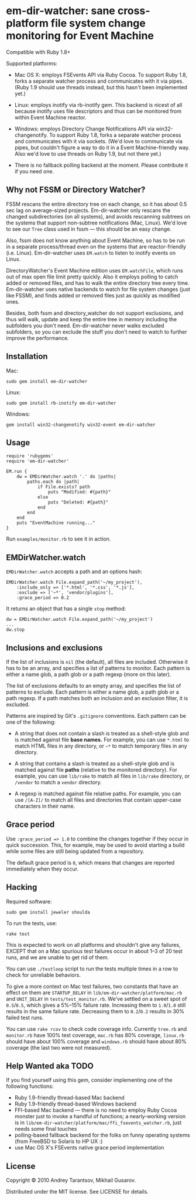 em-dir-watcher: sane cross-platform file system change monitoring for Event Machine
===================================================================================

Compatible with Ruby 1.8+

Supported platforms:

* Mac OS X: employs FSEvents API via Ruby Cocoa. To support Ruby 1.8, forks a separate watcher process and communicates with it via pipes. (Ruby 1.9 should use threads instead, but this hasn't been implemented yet.)

* Linux: employs inotify via rb-inotify gem. This backend is nicest of all because inotify uses file descriptors and thus can be monitored from within Event Machine reactor.

* Windows: employs Directory Change Notifications API via win32-changenotify. To support Ruby 1.8, forks a separate watcher process and communicates with it via sockets. (We'd love to communicate via pipes, but couldn't figure a way to do it in a Event Machine-friendly way. Also we'd love to use threads on Ruby 1.9, but not there yet.)

* There is no fallback polling backend at the moment. Please contribute it if you need one.


Why not FSSM or Directory Watcher?
--------------------------------------

FSSM rescans the entire directory tree on each change, so it has about 0.5 sec lag on average-sized projects. Em-dir-watcher only rescans the changed subdirectories (on all systems), and avoids rescanning subtrees on the systems that support non-subtree notifications (Mac, Linux). We'd love to see our `Tree` class used in fssm — this should be an easy change.

Also, fssm does not know anything about Event Machine, so has to be run in a separate process/thread even on the systems that are reactor-friendly (i.e. Linux). Em-dir-watcher uses `EM.watch` to listen to inotify events on Linux.

DirectoryWatcher's Event Machine edition uses `EM.watchFile`, which runs out of max open file limit pretty quickly. Also it employs polling to catch added or removed files, and has to walk the entire directory tree every time. Em-dir-watcher uses native backends to watch for file system changes (just like FSSM), and finds added or removed files just as quickly as modified ones.

Besides, both fssm and directory_watcher do not support exclusions, and thus will walk, update and keep the entire tree in memory including the subfolders you don't need. Em-dir-watcher never walks excluded subfolders, so you can exclude the stuff you don't need to watch to further improve the performance.


Installation
------------

Mac:

    sudo gem install em-dir-watcher

Linux:

    sudo gem install rb-inotify em-dir-watcher

Windows:

    gem install win32-changenotify win32-event em-dir-watcher


Usage
-----

    require 'rubygems'
    require 'em-dir-watcher'

    EM.run {
        dw = EMDirWatcher.watch '.' do |paths|
            paths.each do |path|
                if File.exists? path
                    puts "Modified: #{path}"
                else
                    puts "Deleted: #{path}"
                end
            end
        end
        puts "EventMachine running..."
    }

Run `examples/monitor.rb` to see it in action.


EMDirWatcher.watch
------------------

`EMDirWatcher.watch` accepts a path and an options hash:

    EMDirWatcher.watch File.expand_path('~/my_project'),
        :include_only => ['*.html', '*.css', '*.js'],
        :exclude => ['~*', 'vendor/plugins'],
        :grace_period => 0.2

It returns an object that has a single `stop` method:

    dw = EMDirWatcher.watch File.expand_path('~/my_project')
    ...
    dw.stop


Inclusions and exclusions
-------------------------

If the list of inclusions is `nil` (the default), all files are included. Otherwise it has to be an array, and specifies a list of patterns to monitor. Each pattern is either a name glob, a path glob or a path regexp (more on this later).

The list of exclusions defaults to an empty array, and specifies the list of patterns to exclude. Each pattern is either a name glob, a path glob or a path regexp. If a path matches both an inclusion and an exclusion filter, it is excluded.

Patterns are inspired by Git's `.gitignore` conventions. Each pattern can be one of the following:

* A string that does not contain a slash is treated as a shell-style glob and is matched against file **base names.** For example, you can use `*.html` to match HTML files in any directory, or `~*` to match temporary files in any directory.

* A string that contains a slash is treated as a shell-style glob and is matched against file **paths** (relative to the monitored directory). For example, you can use `lib/rake` to match all files in `lib/rake` directory, or `/vendor` to match a `vendor` directory.

* A regexp is matched against file relative paths. For example, you can use `/[A-Z]/` to match all files and directories that contain upper-case characters in their name.


Grace period
------------

Use `:grace_period => 1.0` to combine the changes together if they occur in quick succession. This, for example, may be used to avoid starting a build while some files are still being updated from a repository.

The default grace period is `0`, which means that changes are reported immediately when they occur.


Hacking
-------

Required software:

    sudo gem install jeweler shoulda

To run the tests, use:

    rake test

This is expected to work on all platforms and shouldn't give any failures, EXCEPT that on a Mac spurious test failures occur in about 1–3 of 20 test runs, and we are unable to get rid of them.

You can use `./testloop` script to run the tests multiple times in a row to check for unreliable behaviors.

To give a more context on Mac test failures, two constants that have an effect on them are `STARTUP_DELAY` in `lib/em-dir-watcher/platform/mac.rb` and `UNIT_DELAY` in `tests/test_monitor.rb`. We've settled on a sweet spot of `0.5`/`0.5`, which gives a 5%–15% failure rate. Increasing them to `1.0`/`1.0` still results in the same failure rate. Decreasing them to `0.2`/`0.2` results in 30% failed test runs.

You can use `rake rcov` to check code coverage info. Currently `tree.rb` and `monitor.rb` have 100% test coverage, `mac.rb` has 80% coverage, `linux.rb` should have about 100% coverage and `windows.rb` should have about 80% coverage (the last two were not measured).


Help Wanted aka TODO
--------------------

If you find yourself using this gem, consider implementing one of the following functions:

* Ruby 1.9-friendly thread-based Mac backend
* Ruby 1.9-friendly thread-based Windows backend
* FFI-based Mac backend — there is no need to employ Ruby Cocoa monster just to invoke a handful of functions; a nearly-working version is in `lib/em-dir-watcher/platform/mac/ffi_fsevents_watcher.rb`, just needs some final touches
* polling-based fallback backend for the folks on funny operating systems (from FreeBSD to Solaris to HP UX :)
* use Mac OS X's FSEvents native grace period implementation


License
-------

Copyright © 2010 Andrey Tarantsov, Mikhail Gusarov.

Distributed under the MIT license. See LICENSE for details.
